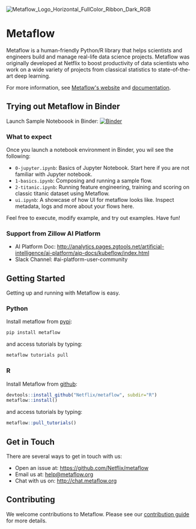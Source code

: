 
![Metaflow_Logo_Horizontal_FullColor_Ribbon_Dark_RGB](https://user-images.githubusercontent.com/763451/89453116-96a57e00-d713-11ea-9fa6-82b29d4d6eff.png)


# Metaflow

Metaflow is a human-friendly Python/R library that helps scientists and engineers build and manage real-life data science projects. Metaflow was originally developed at Netflix to boost productivity of data scientists who work on a wide variety of projects from classical statistics to state-of-the-art deep learning.

For more information, see [Metaflow's website](https://metaflow.org) and [documentation](https://docs.metaflow.org).

## Trying out Metaflow in Binder
Launch Sample Noteboook in Binder: [![Binder](https://mybinder.org/badge_logo.svg)](https://mybinder.org/v2/gh/talebzeghmi/metaflow/tz/workshop?urlpath=lab/tree/workshop)

### What to expect
Once you launch a notebook environment in Binder, you wil see the following:

* `0-jupyter.ipynb`: Basics of Jupyter Notebook. Start here if you are not familiar with Jupyter notebook.
* `1-basics.ipynb`: Composing and running a sample flow.
* `2-titanic.ipynb`: Running feature engineering, training and scoring on classic titanic dataset using Metaflow.
* `ui.ipynb`: A showcase of how UI for metaflow looks like. Inspect metadata, logs and more about your flows here.

Feel free to execute, modify example, and try out examples. Have fun!

### Support from Zillow AI Platform
* AI Platform Doc: http://analytics.pages.zgtools.net/artificial-intelligence/ai-platform/aip-docs/kubeflow/index.html
* Slack Channel: #ai-platform-user-community

## Getting Started

Getting up and running with Metaflow is easy. 

### Python
Install metaflow from [pypi](https://pypi.org/project/metaflow/):

```sh
pip install metaflow
```

and access tutorials by typing:

```sh
metaflow tutorials pull
```

### R

Install Metaflow from [github](https://github.com/Netflix/metaflow/tree/master/R):

```R
devtools::install_github("Netflix/metaflow", subdir="R")
metaflow::install()
```

and access tutorials by typing:

```R
metaflow::pull_tutorials()
```

## Get in Touch
There are several ways to get in touch with us:

* Open an issue at: https://github.com/Netflix/metaflow 
* Email us at: help@metaflow.org
* Chat with us on: http://chat.metaflow.org 

## Contributing
We welcome contributions to Metaflow. Please see our [contribution guide](https://docs.metaflow.org/introduction/contributing-to-metaflow) for more details.

